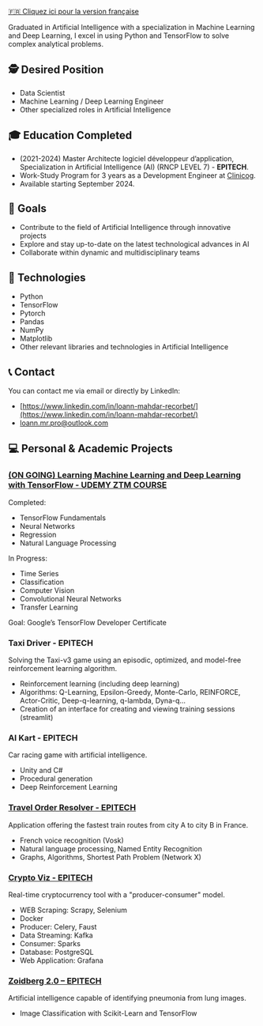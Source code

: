 [🇫🇷 Cliquez ici pour la version française](./README_FR.md)

Graduated in Artificial Intelligence with a specialization in Machine Learning and Deep Learning, I excel in using Python and TensorFlow to solve complex analytical problems.

## 🕵️ Desired Position

- Data Scientist
- Machine Learning / Deep Learning Engineer
- Other specialized roles in Artificial Intelligence

## 🎓 Education Completed

- (2021-2024) Master Architecte logiciel développeur d’application, Specialization in Artificial Intelligence (AI) (RNCP LEVEL 7) - **EPITECH**.
- Work-Study Program for 3 years as a Development Engineer at  [Clinicog](https://www.clinicog.fr/).
- Available starting September 2024.

## 🎯 Goals

- Contribute to the field of Artificial Intelligence through innovative projects
- Explore and stay up-to-date on the latest technological advances in AI
- Collaborate within dynamic and multidisciplinary teams

## 🤖 Technologies

- Python
- TensorFlow
- Pytorch
- Pandas
- NumPy
- Matplotlib
- Other relevant libraries and technologies in Artificial Intelligence

## 📞 Contact

You can contact me via email or directly by LinkedIn:
- [https://www.linkedin.com/in/loann-mahdar-recorbet/](https://www.linkedin.com/in/loann-mahdar-recorbet/)
- [loann.mr.pro@outlook.com](mailto:loann.mr.pro@outlook.com)

## 💻 Personal & Academic Projects

### [(ON GOING) Learning Machine Learning and Deep Learning with TensorFlow - UDEMY ZTM COURSE](https://github.com/LoannMR/Tensorflow-Zero-to-Mastery)

Completed:
- TensorFlow Fundamentals
- Neural Networks
- Regression
- Natural Language Processing

In Progress:
- Time Series
- Classification
- Computer Vision
- Convolutional Neural Networks
- Transfer Learning

Goal: Google’s TensorFlow Developer Certificate

### Taxi Driver - EPITECH

Solving the Taxi-v3 game using an episodic, optimized, and model-free reinforcement learning algorithm.
- Reinforcement learning (including deep learning)
- Algorithms: Q-Learning, Epsilon-Greedy, Monte-Carlo, REINFORCE, Actor-Critic, Deep-q-learning, q-lambda, Dyna-q...
- Creation of an interface for creating and viewing training sessions (streamlit)

### AI Kart - EPITECH

Car racing game with artificial intelligence.
- Unity and C#
- Procedural generation
- Deep Reinforcement Learning

### [Travel Order Resolver - EPITECH](https://github.com/LoannMR/train-travel-order-resolver)

Application offering the fastest train routes from city A to city B in France.
- French voice recognition (Vosk)
- Natural language processing, Named Entity Recognition
- Graphs, Algorithms, Shortest Path Problem (Network X)

### [Crypto Viz - EPITECH](https://github.com/LoannMR/cryptocurrency)

Real-time cryptocurrency tool with a "producer-consumer" model.
- WEB Scraping: Scrapy, Selenium
- Docker
- Producer: Celery, Faust
- Data Streaming: Kafka
- Consumer: Sparks
- Database: PostgreSQL
- Web Application: Grafana

### [Zoidberg 2.0 – EPITECH](https://github.com/LoannMR/Epitech-zoidberg)
Artificial intelligence capable of identifying pneumonia from lung images.
- Image Classification with Scikit-Learn and TensorFlow
